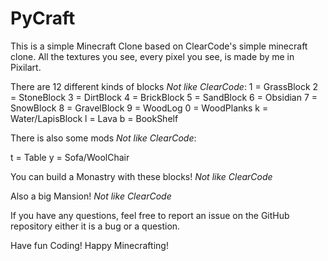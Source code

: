 # PyCraft
This is a simple Minecraft Clone based on ClearCode's simple minecraft clone.
All the textures you see, every pixel you see, is made by me in Pixilart.

There are 12 different kinds of blocks *Not like ClearCode*:
1 = GrassBlock
2 = StoneBlock
3 = DirtBlock
4 = BrickBlock
5 = SandBlock
6 = Obsidian
7 = SnowBlock
8 = GravelBlock
9 = WoodLog
0 = WoodPlanks
k = Water/LapisBlock
l = Lava
b = BookShelf

There is also some mods *Not like ClearCode*:

t = Table
y = Sofa/WoolChair

You can build a Monastry with these blocks! *Not like ClearCode*

Also a big Mansion! *Not like ClearCode*

If you have any questions, feel free to report an issue on the GitHub repository either it is a bug or a question.

Have fun Coding!
Happy Minecrafting!
